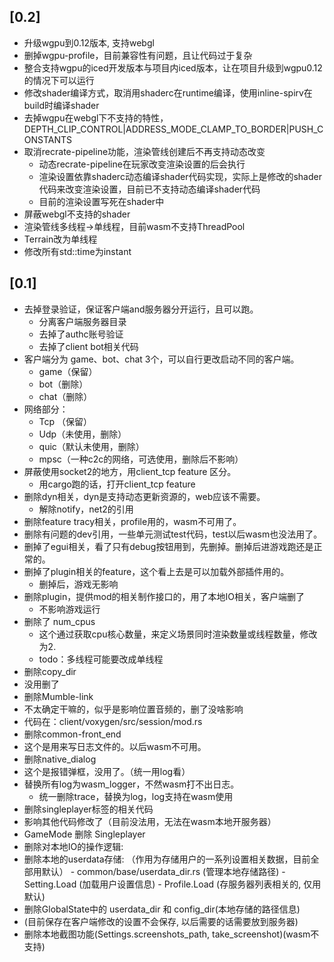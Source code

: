 ## [0.2] 
- 升级wgpu到0.12版本, 支持webgl
- 删掉wgpu-profile，目前兼容性有问题，且让代码过于复杂
- 整合支持wgpu的iced开发版本与项目内iced版本，让在项目升级到wgpu0.12的情况下可以运行
- 修改shader编译方式，取消用shaderc在runtime编译，使用inline-spirv在build时编译shader
- 去掉wgpu在webgl下不支持的特性，DEPTH_CLIP_CONTROL|ADDRESS_MODE_CLAMP_TO_BORDER|PUSH_CONSTANTS
- 取消recrate-pipeline功能，渲染管线创建后不再支持动态改变
  - 动态recrate-pipeline在玩家改变渲染设置的后会执行
  - 渲染设置依靠shaderc动态编译shader代码实现，实际上是修改的shader代码来改变渲染设置，目前已不支持动态编译shader代码
  - 目前的渲染设置写死在shader中
- 屏蔽webgl不支持的shader
- 渲染管线多线程->单线程，目前wasm不支持ThreadPool
- Terrain改为单线程
- 修改所有std::time为instant

## [0.1] 
- 去掉登录验证，保证客户端and服务器分开运行，且可以跑。
  - 分离客户端服务器目录
  - 去掉了authc账号验证
  - 去掉了client bot相关代码
- 客户端分为 game、bot、chat 3个，可以自行更改启动不同的客户端。
  - game（保留）
  - bot（删除）
  - chat（删除）
- 网络部分：
  - Tcp （保留）
  - Udp（未使用，删除）
  - quic（默认未使用，删除）
  - mpsc（一种c2c的网络，可选使用，删除后不影响）
- 屏蔽使用socket2的地方，用client_tcp feature 区分。
  - 用cargo跑的话，打开client_tcp feature
- 删除dyn相关，dyn是支持动态更新资源的，web应该不需要。
  - 解除notify，net2的引用
- 删除feature tracy相关，profile用的，wasm不可用了。
- 删除有问题的dev引用，一些单元测试test代码，test以后wasm也没法用了。
- 删掉了egui相关，看了只有debug按钮用到，先删掉。删掉后进游戏跑还是正常的。
- 删掉了plugin相关的feature，这个看上去是可以加载外部插件用的。
  - 删掉后，游戏无影响
- 删除plugin，提供mod的相关制作接口的，用了本地IO相关，客户端删了
  - 不影响游戏运行
- 删除了 num_cpus
  - 这个通过获取cpu核心数量，来定义场景同时渲染数量或线程数量，修改为2.
  - todo：多线程可能要改成单线程
-  删除copy_dir
  - 没用删了
-  删除Mumble-link
  - 不太确定干嘛的，似乎是影响位置音频的，删了没啥影响
  - 代码在：client/voxygen/src/session/mod.rs
-  删除common-front_end
  - 这个是用来写日志文件的。以后wasm不可用。
-  删除native_dialog
  - 这个是报错弹框，没用了。（统一用log看）
- 替换所有log为wasm_logger，不然wasm打不出日志。
  - 统一删除trace，替换为log，log支持在wasm使用
-  删除singleplayer标签的相关代码
  - 影响其他代码修改了（目前没法用，无法在wasm本地开服务器）
  -  GameMode 删除 Singleplayer
-  删除对本地IO的操作逻辑:
  -  删除本地的userdata存储: （作用为存储用户的一系列设置相关数据，目前全部用默认）
    -  common/base/userdata_dir.rs (管理本地存储路径)
    -  Setting.Load (加载用户设置信息)
    -  Profile.Load (存服务器列表相关的, 仅用默认)
  -  删除GlobalState中的 userdata_dir 和 config_dir(本地存储的路径信息)
  -  (目前保存在客户端修改的设置不会保存, 以后需要的话需要放到服务器)
  - 删除本地截图功能(Settings.screenshots_path, take_screenshot)(wasm不支持)